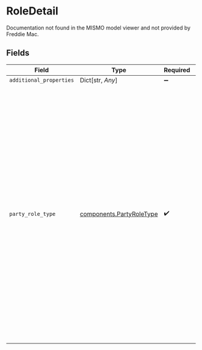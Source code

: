 # RoleDetail

Documentation not found in the MISMO model viewer and not provided by Freddie Mac.


## Fields

| Field                                                                                                                                                                                                                                                                                                                                                                                                      | Type                                                                                                                                                                                                                                                                                                                                                                                                       | Required                                                                                                                                                                                                                                                                                                                                                                                                   | Description                                                                                                                                                                                                                                                                                                                                                                                                |
| ---------------------------------------------------------------------------------------------------------------------------------------------------------------------------------------------------------------------------------------------------------------------------------------------------------------------------------------------------------------------------------------------------------- | ---------------------------------------------------------------------------------------------------------------------------------------------------------------------------------------------------------------------------------------------------------------------------------------------------------------------------------------------------------------------------------------------------------- | ---------------------------------------------------------------------------------------------------------------------------------------------------------------------------------------------------------------------------------------------------------------------------------------------------------------------------------------------------------------------------------------------------------- | ---------------------------------------------------------------------------------------------------------------------------------------------------------------------------------------------------------------------------------------------------------------------------------------------------------------------------------------------------------------------------------------------------------- |
| `additional_properties`                                                                                                                                                                                                                                                                                                                                                                                    | Dict[str, *Any*]                                                                                                                                                                                                                                                                                                                                                                                           | :heavy_minus_sign:                                                                                                                                                                                                                                                                                                                                                                                         | N/A                                                                                                                                                                                                                                                                                                                                                                                                        |
| `party_role_type`                                                                                                                                                                                                                                                                                                                                                                                          | [components.PartyRoleType](../../models/components/partyroletype.md)                                                                                                                                                                                                                                                                                                                                       | :heavy_check_mark:                                                                                                                                                                                                                                                                                                                                                                                         | A value from a MISMO defined list that identifies the role that the party plays in the transaction. Parties may be either a person or legal entity. A party may play multiple roles in a transaction.A value from a MISMO defined list that identifies the role that the party plays in the transaction. Parties may be either a person or legal entity. A party may play multiple roles in a transaction. |